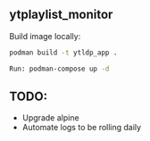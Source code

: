 ## ytplaylist_monitor

Build image locally: 
```sh
podman build -t ytldp_app .
```

```sh
Run: podman-compose up -d
```

## TODO:
 - Upgrade alpine
 - Automate logs to be rolling daily
